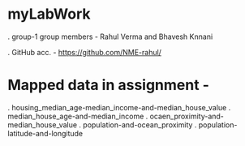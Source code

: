 # myLabWork

. group-1
group members - Rahul Verma and Bhavesh Knnani

. GitHub acc. - https://github.com/NME-rahul/

# Mapped data in assignment - 
. housing_median_age-median_income-and-median_house_value
. median_house_age-and-median_income
. ocaen_proximity-and-median_house_value
. population-and-ocean_proximity
. population-latitude-and-longitude

